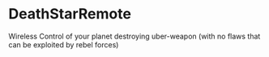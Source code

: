 # DeathStarRemote
Wireless Control of your planet destroying uber-weapon (with no flaws that can be exploited by rebel forces)
